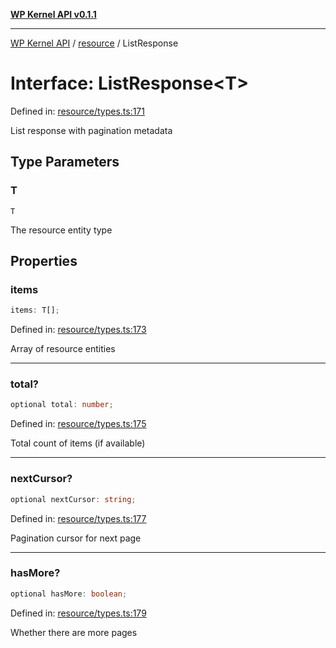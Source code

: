 [**WP Kernel API v0.1.1**](../../README.md)

---

[WP Kernel API](../../README.md) / [resource](../README.md) / ListResponse

# Interface: ListResponse\<T\>

Defined in: [resource/types.ts:171](https://github.com/theGeekist/wp-kernel/blob/main/packages/kernel/src/resource/types.ts#L171)

List response with pagination metadata

## Type Parameters

### T

`T`

The resource entity type

## Properties

### items

```ts
items: T[];
```

Defined in: [resource/types.ts:173](https://github.com/theGeekist/wp-kernel/blob/main/packages/kernel/src/resource/types.ts#L173)

Array of resource entities

---

### total?

```ts
optional total: number;
```

Defined in: [resource/types.ts:175](https://github.com/theGeekist/wp-kernel/blob/main/packages/kernel/src/resource/types.ts#L175)

Total count of items (if available)

---

### nextCursor?

```ts
optional nextCursor: string;
```

Defined in: [resource/types.ts:177](https://github.com/theGeekist/wp-kernel/blob/main/packages/kernel/src/resource/types.ts#L177)

Pagination cursor for next page

---

### hasMore?

```ts
optional hasMore: boolean;
```

Defined in: [resource/types.ts:179](https://github.com/theGeekist/wp-kernel/blob/main/packages/kernel/src/resource/types.ts#L179)

Whether there are more pages
